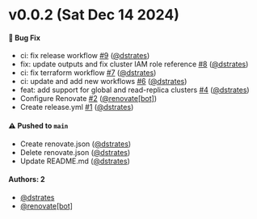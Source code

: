 # v0.0.2 (Sat Dec 14 2024)

#### 🐛 Bug Fix

- ci: fix release workflow [#9](https://github.com/dstrates/terraform-aws-neptune/pull/9) ([@dstrates](https://github.com/dstrates))
- fix: update outputs and fix cluster IAM role reference [#8](https://github.com/dstrates/terraform-aws-neptune/pull/8) ([@dstrates](https://github.com/dstrates))
- ci: fix terraform workflow [#7](https://github.com/dstrates/terraform-aws-neptune/pull/7) ([@dstrates](https://github.com/dstrates))
- ci: update and add new workflows [#6](https://github.com/dstrates/terraform-aws-neptune/pull/6) ([@dstrates](https://github.com/dstrates))
- feat: add support for global and read-replica clusters [#4](https://github.com/dstrates/terraform-aws-neptune/pull/4) ([@dstrates](https://github.com/dstrates))
- Configure Renovate [#2](https://github.com/dstrates/terraform-aws-neptune/pull/2) ([@renovate[bot]](https://github.com/renovate[bot]))
- Create release.yml [#1](https://github.com/dstrates/terraform-aws-neptune/pull/1) ([@dstrates](https://github.com/dstrates))

#### ⚠️ Pushed to `main`

- Create renovate.json ([@dstrates](https://github.com/dstrates))
- Delete renovate.json ([@dstrates](https://github.com/dstrates))
- Update README.md ([@dstrates](https://github.com/dstrates))

#### Authors: 2

- [@dstrates](https://github.com/dstrates)
- [@renovate[bot]](https://github.com/renovate[bot])

